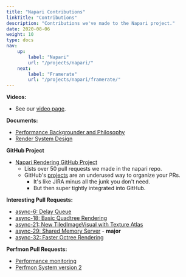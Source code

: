 ```yaml
---
title: "Napari Contributions"
linkTitle: "Contributions"
description: "Contributions we've made to the Napari project."
date: 2020-08-06
weight: 10
type: docs
nav:
    up:
        label: "Napari"
        url: "/projects/napari/"
    next:
        label: "Framerate"
        url: "/projects/napari/framerate/"
---
```


**Videos:**
* See our [video page](/projects/napari/videos/).
  
**Documents:**

* [Performance Backgrounder and Philosophy](https://napari.org/docs/explanations/performance.html)
* [Render System Design](https://napari.org/docs/explanations/rendering.html)

**GitHub Project**
* [Napari Rendering GitHub Project](https://github.com/users/pwinston/projects/1)
  * Lists over 50 pull requests we made in the napari repo.
  * GitHub's [projects](https://github.com/features/project-management/) are an underused way to organize your PRs.
      * It's like JIRA minus all the junk you don't need.
      * But then super tightly integrated into GitHub.

**Interesting Pull Requests:**
* [async-6: Delay Queue](https://github.com/napari/napari/pull/1679)
* [async-18: Basic Quadtree Rendering](https://github.com/napari/napari/pull/1793)
* [async-21: New TiledImageVisual with Texture Atlas](https://github.com/napari/napari/pull/1837)
* [async-29: Shared Memory Server](https://github.com/napari/napari/pull/1909) - **major**
* [async-32: Faster Octree Rendering](https://github.com/napari/napari/pull/1977)

**Perfmon Pull Requests:**
* [Performance monitoring](https://github.com/napari/napari/pull/1262)
* [Perfmon System version 2](https://github.com/napari/napari/pull/1453)
